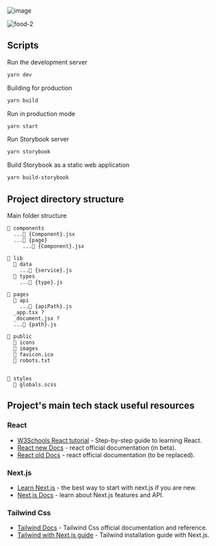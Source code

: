 

![image](https://user-images.githubusercontent.com/91202568/229157542-e9f4e22f-1531-4bc4-8ff8-21c32d95e3bc.png)

![food-2](https://user-images.githubusercontent.com/91202568/229157788-65f07935-b8be-49b2-88cc-70c22939fdc0.png)

## Scripts

Run the development server

```bash
yarn dev
```

Building for production

```bash
yarn build
```

Run in production mode

```bash
yarn start
```

Run Storybook server

```bash
yarn storybook
```

Build Storybook as a static web application

```bash
yarn build-storybook
```

## Project directory structure

Main folder structure

```
📂 components
  ...📄 {Component}.jsx
  ...📂 {page}
     ...📄 {Component}.jsx

📂 lib
  📂 data
    ...📄 {service}.js
  📂 types
    ...📄 {type}.js

📂 pages
  📂 api
    ...📄 {apiPath}.js
  _app.tsx ?
  _document.jsx ?
  ...📄 {path}.js

📂 public
  📂 icons
  📂 images
  📄 favicon.ico
  📄 robots.txt


📂 styles
  📄 globals.scss
```

## Project's main tech stack useful resources

### React

- [W3Schools React tutorial](https://www.w3schools.com/react) - Step-by-step guide to learning React.
- [React new Docs](https://beta.reactjs.org/learn) - react official documentation (in beta).
- [React old Docs](https://reactjs.org/docs) - react official documentation (to be replaced).

### Next.js

- [Learn Next.js](https://nextjs.org/learn) - the best way to start with next.js if you are new.
- [Next.js Docs](https://nextjs.org/docs) - learn about Next.js features and API.

### Tailwind Css

- [Tailwind Docs](https://tailwindcss.com/docs) - Tailwind Css official documentation and reference.
- [Tailwind with Next.js guide](https://tailwindcss.com/docs/guides/nextjs) - Tailwind installation guide with Next.js.
